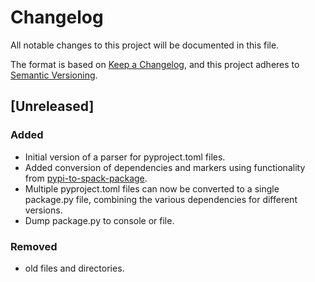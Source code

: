 # Changelog

All notable changes to this project will be documented in this file.

The format is based on [Keep a Changelog](https://keepachangelog.com/en/1.1.0/),
and this project adheres to [Semantic Versioning](https://semver.org/spec/v2.0.0.html).

## [Unreleased]

### Added

- Initial version of a parser for pyproject.toml files.
- Added conversion of dependencies and markers using functionality from [pypi-to-spack-package](https://github.com/spack/pypi-to-spack-package).
- Multiple pyproject.toml files can now be converted to a single package.py file, combining the various dependencies for different versions.
- Dump package.py to console or file.

### Removed

- old files and directories.

